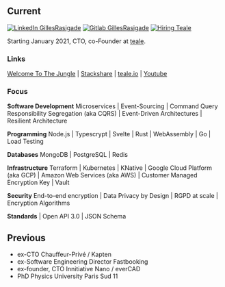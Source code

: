 ## Current

[![LinkedIn GillesRasigade](https://img.shields.io/badge/linkedin-GillesRasigade-blue)](https://www.linkedin.com/in/gillesrasigade/)
[![Gitlab GillesRasigade](https://img.shields.io/badge/gitlab-GillesRasigade-brightgreen)](https://gitlab.com/GillesRasigade)
[![Hiring Teale](https://img.shields.io/badge/hiring-teale-ff69b4)](https://www.welcometothejungle.com/fr/companies/teale/jobs)

Starting January 2021, CTO, co-Founder at [teale](https://teale.io).

### Links

[Welcome To The Jungle](https://www.welcometothejungle.com/fr/companies/teale) | [Stackshare](https://stackshare.io/teale/tech) | [teale.io](https://teale.io) | [Youtube](https://www.youtube.com/results?search_query=teale)


### Focus

**Software Development** Microservices | Event-Sourcing | Command Query Responsibility Segregation (aka CQRS) | Event-Driven Architectures | Resilient Architecture

**Programming** Node.js | Typescrypt | Svelte | Rust | WebAssembly | Go | Load Testing

**Databases** MongoDB | PostgreSQL | Redis

**Infrastructure** Terraform | Kubernetes | KNative | Google Cloud Platform (aka GCP) | Amazon Web Services (aka AWS) | Customer Managed Encryption Key | Vault

**Security** End-to-end encryption | Data Privacy by Design | RGPD at scale | Encryption Algorithms

**Standards** | Open API 3.0 | JSON Schema


## Previous

- ex-CTO Chauffeur-Privé / Kapten
- ex-Software Engineering Director Fastbooking
- ex-founder, CTO Innitiative Nano / everCAD
- PhD Physics University Paris Sud 11
